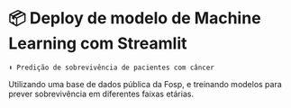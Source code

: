 # 📦 Deploy de modelo de Machine Learning com Streamlit
```
⬆️ Predição de sobrevivência de pacientes com câncer
```

Utilizando uma base de dados pública da Fosp, e treinando modelos para prever sobrevivência em diferentes faixas etárias.

